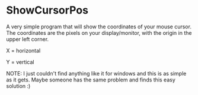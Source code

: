 # ShowCursorPos
A very simple program that will show the coordinates of your mouse cursor.
The coordinates are the pixels on your display/monitor, with the origin in the upper left corner.

X = horizontal

Y = vertical

NOTE: I just couldn't find anything like it for windows and this is as simple as it gets. Maybe someone has the same problem and finds this easy solution :)
